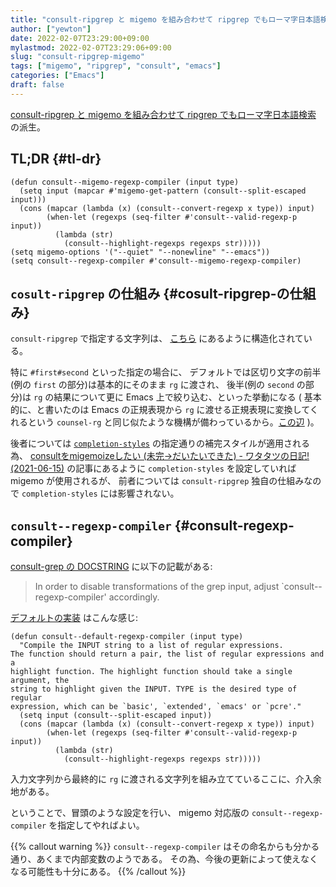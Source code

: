 ```yaml
---
title: "consult-ripgrep と migemo を組み合わせて ripgrep でもローマ字日本語検索"
author: ["yewton"]
date: 2022-02-07T23:29:00+09:00
mylastmod: 2022-02-07T23:29:06+09:00
slug: "consult-ripgrep-migemo"
tags: ["migemo", "ripgrep", "consult", "emacs"]
categories: ["Emacs"]
draft: false
---
```


[consult-ripgrep と migemo を組み合わせて ripgrep でもローマ字日本語検索](/2022/02/07/consult-ripgrep-migemo/) の派生。


## TL;DR {#tl-dr}

```emacs-lisp
(defun consult--migemo-regexp-compiler (input type)
  (setq input (mapcar #'migemo-get-pattern (consult--split-escaped input)))
  (cons (mapcar (lambda (x) (consult--convert-regexp x type)) input)
        (when-let (regexps (seq-filter #'consult--valid-regexp-p input))
          (lambda (str)
            (consult--highlight-regexps regexps str)))))
(setq migemo-options '("--quiet" "--nonewline" "--emacs"))
(setq consult--regexp-compiler #'consult--migemo-regexp-compiler)
```


## `cosult-ripgrep` の仕組み {#cosult-ripgrep-の仕組み}

`consult-ripgrep` で指定する文字列は、 [こちら](https://github.com/minad/consult/blob/1a6ed29e92f00266daff4ff5f62602f53ef7d158/consult.el#L4311-L4318) にあるように構造化されている。

特に `#first#second` といった指定の場合に、
デフォルトでは区切り文字の前半(例の `first` の部分)は基本的にそのまま `rg` に渡され、
後半(例の `second` の部分)は `rg` の結果について更に Emacs 上で絞り込む、といった挙動になる
( 基本的に、と書いたのは Emacs の正規表現から `rg` に渡せる正規表現に変換してくれるという
`counsel-rg` と同じ似たような機構が備わっているから。[この辺](https://github.com/minad/consult/blob/1a6ed29e92f00266daff4ff5f62602f53ef7d158/consult.el#L571-L590) )。

後者については [`completion-styles`](https://www.gnu.org/software/emacs/manual/html%5Fnode/emacs/Completion-Styles.html) の指定通りの補完スタイルが適用される為、
[consultをmigemoizeしたい (未完→だいたいできた) - ワタタツの日記!(2021-06-15)](https://nyoho.jp/diary/?date=20210615) の記事にあるように
`completion-styles` を設定していれば migemo が使用されるが、
前者については `consult-ripgrep` 独自の仕組みなので `completion-styles` には影響されない。


## `consult--regexp-compiler` {#consult-regexp-compiler}

[consult-grep の DOCSTRING](https://github.com/minad/consult/blob/1a6ed29e92f00266daff4ff5f62602f53ef7d158/consult.el#L4306-L4309) に以下の記載がある:

> In order to disable transformations of the grep input, adjust \`consult--regexp-compiler' accordingly.

[デフォルトの実装](https://github.com/minad/consult/blob/1a6ed29e92f00266daff4ff5f62602f53ef7d158/consult.el#L592-L602) はこんな感じ:

```emacs-lisp
(defun consult--default-regexp-compiler (input type)
  "Compile the INPUT string to a list of regular expressions.
The function should return a pair, the list of regular expressions and a
highlight function. The highlight function should take a single argument, the
string to highlight given the INPUT. TYPE is the desired type of regular
expression, which can be `basic', `extended', `emacs' or `pcre'."
  (setq input (consult--split-escaped input))
  (cons (mapcar (lambda (x) (consult--convert-regexp x type)) input)
        (when-let (regexps (seq-filter #'consult--valid-regexp-p input))
          (lambda (str)
            (consult--highlight-regexps regexps str)))))
```

入力文字列から最終的に `rg` に渡される文字列を組み立てているここに、介入余地がある。

ということで、冒頭のような設定を行い、 migemo 対応版の `consult--regexp-compiler` を指定してやればよい。

{{% callout warning %}}
`consult--regexp-compiler` はその命名からも分かる通り、あくまで内部変数のようである。
その為、今後の更新によって使えなくなる可能性も十分にある。
{{% /callout %}}
